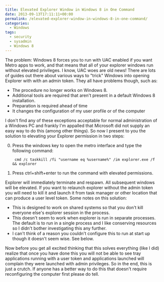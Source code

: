 ```yaml
---
title: Elevated Explorer Window in Windows 8 in One Command
date: 2013-09-13T17:11:11+00:00
permalink: /elevated-explorer-window-in-windows-8-in-one-command/
categories:
  - Windows
tags:
  - security
  - sysadmin
  - Windows 8
---
```

The problem: Windows 8 forces you to run with UAC enabled if you want Metro apps to work, and that means that all of your explorer windows run without elevated privileges. I know, UAC woes are old news! There are lots of guides out there about various ways to "trick" Windows into opening Explorer with with an admin token. They all have problems though, such as:

  * The procedure no longer works on Windows 8.
  * Additional tools are required that aren't present in a default Windows 8 installation.
  * Preparation is required ahead of time
  * It changes the configuration of my user profile or of the computer

I don't find any of these exceptions acceptable for normal administration of a Windows PC and frankly I'm appalled that Microsoft did not supply an easy way to do this (among other things). So now I present to you the solution to elevating your Explorer permission in two steps:

  0. Press the windows key to open the metro interface and type the following command:

          cmd /c taskkill /fi "username eq %username%" /im explorer.exe /f && explorer

  0. Press ctrl+shift+enter to run the command with elevated permissions.

Explorer will immediately terminate and respawn. All subsequent windows will be elevated. If you want to relaunch explorer without the admin token you will need to kill it and launch it from task manager or other location that can produce a user level token. Some notes on this solution:

  * This is designed to work on shared systems so that you don't kill everyone else's explorer session in the process.
  * This doesn't seem to work when explorer is run in separate processes. The default is to run in a single process and I like conserving resources so I didn't bother investigating this any further.
  * I can't think of a reason you couldn't configure this to run at start up though it doesn't seem wise. See below.

Now before you get all excited thinking that this solves everything (like I did) realize that once you have done this you will not be able to see tray applications running with a user token and applications launched will complain they were launched with admin privileges. So in the end, this is just a crutch. If anyone has a better way to do this that doesn't require reconfiguring the computer first please do tell.
